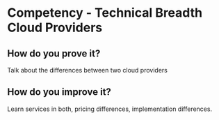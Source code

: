 # Competency - Technical Breadth Cloud Providers

## How do you prove it?

Talk about the differences between two cloud providers

## How do you improve it?

Learn services in both, pricing differences, implementation differences.

